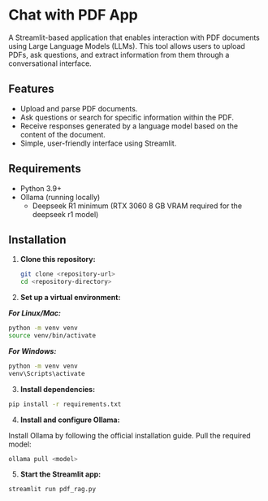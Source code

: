 # Chat with PDF App

A Streamlit-based application that enables interaction with PDF documents using Large Language Models (LLMs). This tool allows users to upload PDFs, ask questions, and extract information from them through a conversational interface.

## Features

- Upload and parse PDF documents.
- Ask questions or search for specific information within the PDF.
- Receive responses generated by a language model based on the content of the document.
- Simple, user-friendly interface using Streamlit.

## Requirements

- Python 3.9+
- Ollama (running locally)
  - Deepseek R1 minimum (RTX 3060 8 GB VRAM required for the deepseek r1 model)
  
## Installation

1. **Clone this repository:**
   ```bash
   git clone <repository-url>
   cd <repository-directory>
2. **Set up a virtual environment:**

***For Linux/Mac:***
```bash
python -m venv venv
source venv/bin/activate
```
***For Windows:***
```bash
python -m venv venv
venv\Scripts\activate
```

3. **Install dependencies:**

```bash
pip install -r requirements.txt
```
4. **Install and configure Ollama:**

Install Ollama by following the official installation guide.
Pull the required model:
```bash
ollama pull <model>
```
5. **Start the Streamlit app:**

```bash
streamlit run pdf_rag.py
```
